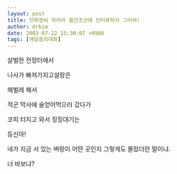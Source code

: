 ```yaml
---
layout: post
title: 안희정씨 차라리 월간조선에 인터뷰하지 그러셔!
author: drkim
date: 2003-07-22 15:30:07 +0900
tags: [깨달음의대화]
---
```

살벌한 전장터에서
  

  
나사가 빠져가지고설랑은
  

  
헤벌레 해서
  

  
적군 막사에 술얻어먹으러 갔다가
  

  
코피 터지고 와서 징징대기는
  

  

  

  

  

  
등신아!
  

  
네가 지금 서 있는 벼랑이 어떤 곳인지 그렇게도 몰랐더란 말이냐.
  

  
너 바보냐?